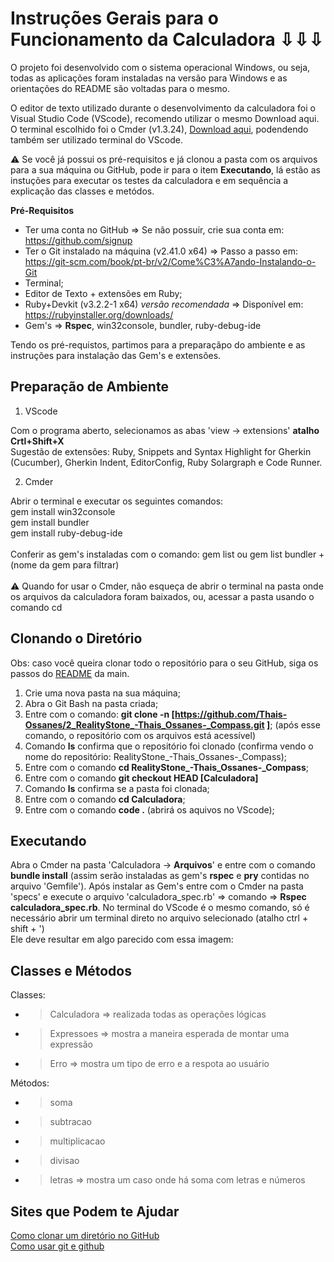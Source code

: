 # Instruções Gerais para o Funcionamento da Calculadora ⇩⇩⇩ #

<p>
O projeto foi desenvolvido com o sistema operacional Windows, ou seja, todas as aplicações foram instaladas na versão para Windows e as orientações do README são voltadas para o mesmo.
</p>
<p>
O editor de texto utilizado durante o desenvolvimento da calculadora foi o Visual Studio Code (VScode), recomendo utilizar o mesmo <a herf="https://code.visualstudio.com/">Download aqui</a>. O terminal escolhido foi o Cmder (v1.3.24), <a href="https://github.com/cmderdev/cmder/releases/tag/v1.3.24">Download aqui</a>, podendendo também ser utilizado terminal do VScode.
</p>

⚠️ Se você já possui os pré-requisitos e já clonou a pasta com os arquivos para a sua máquina ou GitHub, pode ir para o item **Executando**, lá estão as instuções para executar os testes da calculadora e em sequência a explicação das classes e metódos.

 **Pré-Requisitos**

* Ter uma conta no GitHub => Se não possuir, crie sua conta em: <https://github.com/signup> 
* Ter o Git instalado na máquina (v2.41.0 x64) => Passo a passo em: <https://git-scm.com/book/pt-br/v2/Come%C3%A7ando-Instalando-o-Git>
* Terminal;
* Editor de Texto + extensões em Ruby;
* Ruby+Devkit (v3.2.2-1 x64) _versão recomendada_ => Disponível em: <https://rubyinstaller.org/downloads/>
* Gem's => **Rspec**, win32console, bundler, ruby-debug-ide

Tendo os pré-requistos, partimos para a preparaçãpo do ambiente e as instruções para instalação das Gem's e extensões. 

## Preparação de Ambiente ##

1. VScode

Com o programa aberto, selecionamos as abas 'view -> extensions' **atalho Crtl+Shift+X** <br>
Sugestão de extensões: Ruby, Snippets and Syntax Highlight for Gherkin (Cucumber), Gherkin Indent, EditorConfig, Ruby Solargraph e Code Runner.

2. Cmder

Abrir o terminal e executar os seguintes comandos: <br>
gem install win32console<br>
gem install bundler<br>
gem install ruby-debug-ide <br>
<br>
Conferir as gem's instaladas com o comando: gem list ou gem list bundler + (nome da gem para filtrar) <br> <br>
⚠️ Quando for usar o Cmder, não esqueça de abrir o terminal na pasta onde os arquivos da calculadora foram baixados, ou, acessar a pasta usando o comando cd

## Clonando o Diretório ##
Obs: caso você queira clonar todo o repositório para o seu GitHub, siga os passos do [README](../README.md) da main. 
1. Crie uma nova pasta na sua máquina;
2. Abra o Git Bash na pasta criada;
3. Entre com o comando: **git clone -n [https://github.com/Thais-Ossanes/2_RealityStone_-Thais_Ossanes-_Compass.git ]**;
(após esse comando, o repositório com os arquivos está acessível)
4. Comando **ls** confirma que o repositório foi clonado (confirma vendo o nome do repositório: RealityStone_-Thais_Ossanes-_Compass);
5. Entre com o comando **cd RealityStone_-Thais_Ossanes-_Compass**;
6. Entre com o comando **git checkout HEAD [Calculadora]**
7. Comando **ls** confirma se a pasta foi clonada;
8. Entre com o comando **cd Calculadora**;
9. Entre com o comando **code .** (abrirá os aquivos no VScode);

## Executando ##

Abra o Cmder na pasta 'Calculadora -> **Arquivos**' e entre com o comando **bundle install** (assim serão instaladas as gem's **rspec**  e **pry** contidas no arquivo 'Gemfile').
Após instalar as Gem's entre com o Cmder na pasta 'specs' e execute o arquivo 'calculadora_spec.rb' => comando => **Rspec calculadora_spec.rb**. No terminal do VScode é o mesmo comando, só é necessário abrir um terminal direto no arquivo selecionado (atalho ctrl + shift + ')
<br>
Ele deve resultar em algo parecido com essa imagem: 

## Classes e Métodos ##

Classes:
- > Calculadora => realizada todas as operações lógicas
- > Expressoes => mostra a maneira esperada de montar uma expressão
- > Erro => mostra um tipo de erro e a respota ao usuário

Métodos:
- > soma
- > subtracao
- > multiplicacao
- > divisao
- > letras => mostra um caso onde há soma com letras e números

## Sites que Podem te Ajudar ##

<a href="https://carlos-augusto-roque.medium.com/clonagem-de-repositório-no-github-como-clonar-apenas-uma-pasta-ou-um-arquivo-de-um-repositório-9baaad5ea3d8#:~:text=Execute%20o%20comando%20%3A%20git%20checkout,apenas%20a%20pasta%20“pages”.">Como clonar um diretório no GitHub</a>
<br>
<a href = "https://www.youtube.com/watch?v=UBAX-13g8OM">Como usar git e github</a>
